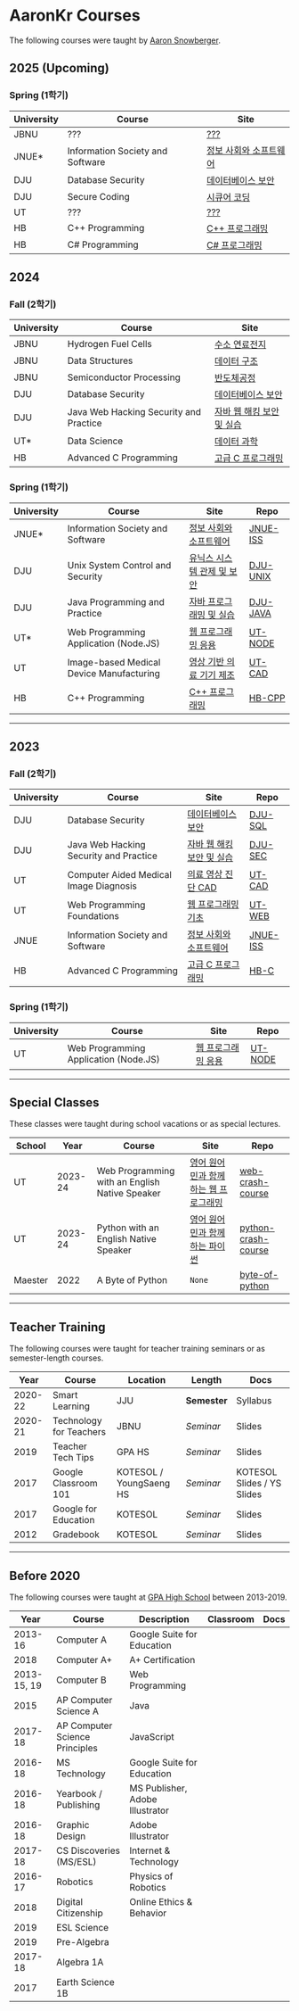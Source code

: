 # AaronKr Courses

The following courses were taught by [Aaron Snowberger](https://aaron.kr).

## 2025 (Upcoming) 

### Spring (1학기)

| University | Course | Site |
| ------ | ------ | ---- |
| JBNU   | ??? | [???](https://aaronkr-courses.github.io/courses/2025-jbnu-???/) |
| JNUE*  | Information Society and Software | [정보 사회와 소프트웨어](https://aaronkr-courses.github.io/courses/2025-jnue-iss/) |
| DJU    | Database Security | [데이터베이스 보안](https://aaronkr-courses.github.io/courses/2025-dju-db/) |
| DJU    | Secure Coding | [시큐어 코딩](https://aaronkr-courses.github.io/courses/2025-dju-secure/) |
| UT     | ??? | [???](https://aaronkr-courses.github.io/courses/2025-ut-???/) |
| HB     | C++ Programming | [C++ 프로그래밍](https://aaronkr-courses.github.io/courses/2025-hb-cpp/) |
| HB     | C# Programming | [C# 프로그래밍](https://aaronkr-courses.github.io/courses/2025-hb-csharp/) |

## 2024 

### Fall (2학기)

| University | Course | Site |
| ------ | ------ | ---- |
| JBNU   | Hydrogen Fuel Cells | [수소 연료전지](https://aaronkr-courses.github.io/courses/2024-jbnu-hydrogen/) |
| JBNU   | Data Structures | [데이터 구조](https://aaronkr-courses.github.io/courses/2024-jbnu-data/) |
| JBNU   | Semiconductor Processing | [반도체공정](https://aaronkr-courses.github.io/courses/2024-jbnu-chips/) |
| DJU    | Database Security | [데이터베이스 보안](https://aaronkr-courses.github.io/courses/2024-dju-db/) |
| DJU    | Java Web Hacking Security and Practice | [자바 웹 해킹 보안 및 실습](https://aaronkr-courses.github.io/courses/2024-dju-web/) |
| UT*    | Data Science | [데이터 과학](https://aaronkr-courses.github.io/courses/2024-ut-data/) |
| HB     | Advanced C Programming | [고급 C 프로그래밍](https://aaronkr-courses.github.io/courses/2024-hb-c/) |


### Spring (1학기)

| University | Course | Site | Repo |
| ------ | ------ | ---- | ---- |
| JNUE*  | Information Society and Software | [정보 사회와 소프트웨어](https://2023-aaronkr.github.io/jnue-iss) | [JNUE-ISS](https://github.com/2023-aaronkr/jnue-iss) |
| DJU    | Unix System Control and Security | [유닉스 시스템 관제 및 보안](https://aaronkr-courses.github.io/dju-unix) | [DJU-UNIX](https://github.com/aaronkr-courses/dju-unix) |
| DJU    | Java Programming and Practice | [자바 프로그래밍 및 실습](https://aaronkr-courses.github.io/dju-java) | [DJU-JAVA](https://github.com/aaronkr-courses/dju-java) |
| UT*    | Web Programming Application (Node.JS) | [웹 프로그래밍 응용](https://aaronkr-courses.github.io/ut-node) | [UT-NODE](https://github.com/aaronkr-courses/ut-node) |
| UT     | Image-based Medical Device Manufacturing | [영상 기반 의료 기기 제조](https://aaronkr-courses.github.io/ut-imd) | [UT-CAD](https://github.com/aaronkr-courses/ut-imd) |
| HB     | C++ Programming | [C++ 프로그래밍](https://aaronkr-courses.github.io/hb-cpp) | [HB-CPP](https://github.com/aaronkr-courses/hb-cpp) |

---

## 2023 

### Fall (2학기)

| University | Course | Site | Repo |
| ------ | ------ | ---- | ---- |
| DJU    | Database Security | [데이터베이스 보안](https://2023-aaronkr.github.io/dju-sql) | [DJU-SQL](https://github.com/2023-aaronkr/dju-sql) |
| DJU    | Java Web Hacking Security and Practice | [자바 웹 해킹 보안 및 실습](https://2023-aaronkr.github.io/dju-sec) | [DJU-SEC](https://github.com/2023-aaronkr/dju-sec) |
| UT     | Computer Aided Medical Image Diagnosis | [의료 영상 진단 CAD](https://2023-aaronkr.github.io/ut-cad) | [UT-CAD](https://github.com/2023-aaronkr/ut-cad) |
| UT     | Web Programming Foundations | [웹 프로그래밍 기초](https://2023-aaronkr.github.io/ut-web) | [UT-WEB](https://github.com/2023-aaronkr/ut-web) |
| JNUE   | Information Society and Software | [정보 사회와 소프트웨어](https://2023-aaronkr.github.io/jnue-iss) | [JNUE-ISS](https://github.com/2023-aaronkr/jnue-iss) |
| HB     | Advanced C Programming | [고급 C 프로그래밍](https://2023-aaronkr.github.io/hb-c) | [HB-C](https://github.com/2023-aaronkr/hb-c) |

### Spring (1학기)

| University | Course | Site | Repo |
| ------ | ------ | ---- | ---- |
| UT     | Web Programming Application (Node.JS) | [웹 프로그래밍 응용](https://ut-nodejs.github.io/) | [UT-NODE](https://github.com/ut-nodejs/ut-nodejs.github.io) | 

---

## Special Classes

These classes were taught during school vacations or as special lectures.

| School | Year | Course | Site | Repo |
| ------ | ---- | ------ | ---- | ---- |
| UT     | 2023-24 | Web Programming with an English Native Speaker | [영어 원어민과 함께 하는 웹 프로그래밍](https://2023-aaronkr.github.io/web-crash-course) | [web-crash-course](https://github.com/2023-aaronkr/web-crash-course) |
| UT     | 2023-24 | Python with an English Native Speaker | [영어 원어민과 함께 하는 파이썬](https://2023-aaronkr.github.io/python-crash-course) | [python-crash-course](https://github.com/2023-aaronkr/python-crash-course) |
| Maester | 2022 | A Byte of Python | `None` | [byte-of-python](https://github.com/jekkilekki/byte-of-python-class) |

---

## Teacher Training

The following courses were taught for teacher training seminars or as semester-length courses.

| Year | Course | Location | Length | Docs |
| ---- | ------ | -------- | ------ | ---- |
| 2020-22 | Smart Learning | JJU | **Semester** | Syllabus |
| 2020-21 | Technology for Teachers | JBNU | *Seminar* | Slides |
| 2019 | Teacher Tech Tips | GPA HS | *Seminar* | Slides |
| 2017 | Google Classroom 101 | KOTESOL / YoungSaeng HS | *Seminar* | KOTESOL Slides / YS Slides |
| 2017 | Google for Education | KOTESOL | *Seminar* | Slides |
| 2012 | Gradebook | KOTESOL | *Seminar* | Slides |

---

## Before 2020

The following courses were taught at [GPA High School](https://gpa.ac.kr/) between 2013-2019.

| Year | Course | Description | Classroom | Docs |
| ---- | ------ | ----------- | --------- | -------- |
| 2013-16 | Computer A | Google Suite for Education | | |
| 2018 | Computer A+ | A+ Certification | | |
| 2013-15, 19 | Computer B | Web Programming | | |
| 2015 | AP Computer Science A | Java | | |
| 2017-18 | AP Computer Science Principles | JavaScript | | |
| 2016-18 | MS Technology | Google Suite for Education | | |
| 2016-18 | Yearbook / Publishing | MS Publisher, Adobe Illustrator | | |
| 2016-18 | Graphic Design | Adobe Illustrator | | |
| 2017-18 | CS Discoveries (MS/ESL) | Internet & Technology | | |
| 2016-17 | Robotics | Physics of Robotics | | |
| 2018 | Digital Citizenship | Online Ethics & Behavior | | |
| 2019 | ESL Science | | | |
| 2019 | Pre-Algebra | | | |
| 2017-18 | Algebra 1A | | | |
| 2017 | Earth Science 1B | | | |

